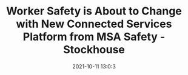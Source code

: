 ---
"title": "Worker Safety is About to Change with New Connected Services Platform from MSA Safety - Stockhouse"
"date": "2021-10-11 13:0:3"
"feed_name": "GOOGLENEWSMINING"
"feed_website": "https://news.google.com/search?q=mining%2Bincident&hl=en-US&gl=US&ceid=US:en"
"feed_rss": "https://news.google.com/rss/search?q=mining%2Bincident&hl=en-US&gl=US&ceid=US:en"
"link": "https://stockhouse.com/news/press-releases/2021/10/11/worker-safety-is-about-to-change-with-new-connected-services-platform-from-msa"
"source": "{'href': 'https://stockhouse.com', 'title': 'Stockhouse'}"
"file": "_posts/2021-1-1-f5f54ef3bc49613270ed844ee2470198902ffc68.md"
"accident": "0"
"drilling": "0"
"dead": "0"
"injured": "0"
"arrested": "0"
"place": "unknown place"
"where": "unknown site"
"causes": "unknown"
"place_uri": "unknown place"
---
